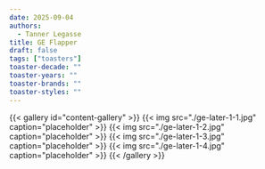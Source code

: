 ```yaml
---
date: 2025-09-04
authors:
  - Tanner Legasse
title: GE Flapper
draft: false
tags: ["toasters"]
toaster-decade: ""
toaster-years: ""
toaster-brands: ""
toaster-styles: ""
---
```

{{< gallery id="content-gallery" >}}
  {{< img src="./ge-later-1-1.jpg" caption="placeholder" >}}
  {{< img src="./ge-later-1-2.jpg" caption="placeholder" >}}
  {{< img src="./ge-later-1-3.jpg" caption="placeholder" >}}
  {{< img src="./ge-later-1-4.jpg" caption="placeholder" >}}
{{< /gallery >}}
